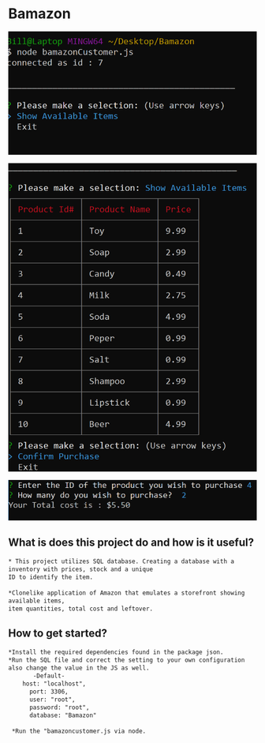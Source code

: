 # Bamazon
![Screenshot of app](https://github.com/Finishoff/Bamazon/blob/master/intro.png)

![Screenshot of app](https://github.com/Finishoff/Bamazon/blob/master/selection.png)

![Screenshot of app](https://github.com/Finishoff/Bamazon/blob/master/3.png)

## What is does this project do and how is it useful?
    * This project utilizes SQL database. Creating a database with a inventory with prices, stock and a unique
    ID to identify the item.
	
    *Clonelike application of Amazon that emulates a storefront showing available items, 
    item quantities, total cost and leftover.

## How to get started?
    *Install the required dependencies found in the package json.
    *Run the SQL file and correct the setting to your own configuration also change the value in the JS as well.
           -Default-
      	host: "localhost",
	      port: 3306,
	      user: "root",
	      password: "root",
	      database: "Bamazon"
        
     *Run the "bamazoncustomer.js via node.
     
